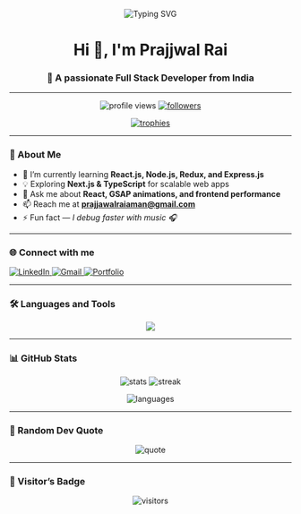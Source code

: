 <!-- 🌟 PRAJJWAL RAI - GITHUB PROFILE README -->

<p align="center">
  <img src="https://readme-typing-svg.herokuapp.com?font=Fira+Code&size=26&duration=3000&pause=1000&color=00F7FF&center=true&vCenter=true&width=700&lines=Hey+There!+I'm+Prajjwal+Rai+👋;A+Passionate+Full+Stack+Developer+from+India;I+Love+to+Build+Interactive+Web+Apps+🚀;Let's+Connect+and+Create+Something+Cool+💡" alt="Typing SVG" />
</p>

<h1 align="center">Hi 👋, I'm Prajjwal Rai</h1>
<h3 align="center">🚀 A passionate Full Stack Developer from India</h3>

---

<p align="center">
  <img src="https://komarev.com/ghpvc/?username=prajjwalrai&label=Profile%20views&color=0e75b6&style=flat" alt="profile views" />  
  <a href="https://github.com/prajjwalrai?tab=followers">
    <img src="https://img.shields.io/github/followers/prajjwalrai?label=Followers&style=social" alt="followers"/>
  </a>
</p>

<p align="center">
  <a href="https://github.com/ryo-ma/github-profile-trophy">
    <img src="https://github-profile-trophy.vercel.app/?username=prajjwalrai&theme=gruvbox&no-frame=true&margin-w=15" alt="trophies" />
  </a>
</p>

---

### 🧠 About Me  

- 🌱 I’m currently learning **React.js, Node.js, Redux, and Express.js**  
- 💡 Exploring **Next.js & TypeScript** for scalable web apps  
- 💬 Ask me about **React, GSAP animations, and frontend performance**  
- 📫 Reach me at **prajjawalraiaman@gmail.com**  
- ⚡ Fun fact — *I debug faster with music 🎧*  

---

### 🌐 Connect with me  
<p align="left">
  <a href="https://www.linkedin.com/in/prajjwalrai" target="_blank">
    <img src="https://img.shields.io/badge/LinkedIn-%230077B5.svg?logo=linkedin&logoColor=white" alt="LinkedIn"/>
  </a>
  <a href="mailto:prajjawalraiaman@gmail.com" target="_blank">
    <img src="https://img.shields.io/badge/Gmail-D14836?logo=gmail&logoColor=white" alt="Gmail"/>
  </a>
  <a href="https://prajjwalrai.vercel.app" target="_blank">
    <img src="https://img.shields.io/badge/Portfolio-%23000000.svg?logo=vercel&logoColor=white" alt="Portfolio"/>
  </a>
</p>

---

### 🛠️ Languages and Tools  
<p align="center">
  <img src="https://skillicons.dev/icons?i=html,css,js,react,redux,nodejs,express,mongodb,tailwind,typescript,docker,firebase,c,cpp,kotlin" />
</p>

---

### 📊 GitHub Stats  
<p align="center">
  <img src="https://github-readme-stats.vercel.app/api?username=prajjwalrai&show_icons=true&theme=tokyonight" alt="stats"/>
  <img src="https://github-readme-streak-stats.herokuapp.com/?user=prajjwalrai&theme=tokyonight" alt="streak"/>
</p>

<p align="center">
  <img src="https://github-readme-stats.vercel.app/api/top-langs/?username=prajjwalrai&layout=compact&theme=tokyonight" alt="languages"/>
</p>

---

### 🧩 Random Dev Quote  
<p align="center">
  <img src="https://quotes-github-readme.vercel.app/api?type=horizontal&theme=merko" alt="quote"/>
</p>

---

### 🚀 Visitor’s Badge  
<p align="center">
  <img src="https://visitor-badge.laobi.icu/badge?page_id=prajjwalrai" alt="visitors"/>
</p>
